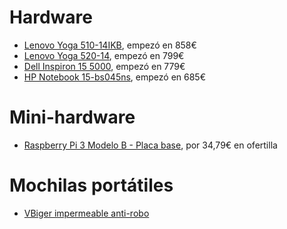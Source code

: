 # Hardware

- [Lenovo Yoga 510-14IKB](http://amzn.to/2jrKtfR), empezó en 858€
- [Lenovo Yoga 520-14](http://amzn.to/2jtFgnM), empezó en 799€
- [Dell Inspiron 15 5000](http://www.dell.com/es/p/inspiron-15-5570-laptop/pd?oc=cn57002&model_id=inspiron-15-5570-laptop), empezó en 779€
- [HP Notebook 15-bs045ns](http://amzn.to/2hCr8rX), empezó en 685€

# Mini-hardware

- [Raspberry Pi 3 Modelo B - Placa base](http://amzn.to/2hNCnxF), por 34,79€ en ofertilla

# Mochilas portátiles

- [VBiger impermeable anti-robo](http://amzn.to/2jujvEr)
